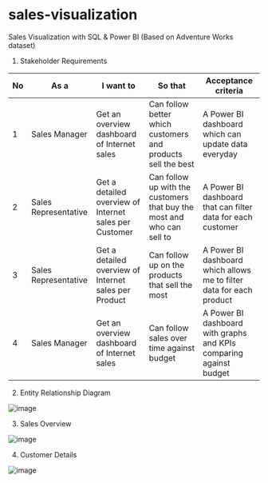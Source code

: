 # sales-visualization
Sales Visualization with SQL &amp; Power BI (Based on Adventure Works dataset)

1. Stakeholder Requirements

| No  | As a | I want to | So that | Acceptance criteria |
| ------------- | ------------- | ------------- | ------------- | ------------- |
| 1 | Sales Manager | Get an overview dashboard of Internet sales | Can follow better which customers and products sell the best | A Power BI dashboard which can update data everyday |
| 2 | Sales Representative | Get a detailed overview of Internet sales per Customer | Can follow up with the customers that buy the most and who can sell to | A Power BI dashboard that can filter data for each customer |
| 3 | Sales Representative | Get a detailed overview of Internet sales per Product | Can follow up on the products that sell the most | A Power BI dashboard which allows me to filter data for each product |
| 4 | Sales Manager | Get an overview dashboard of Internet sales | Can follow sales over time against budget | A Power BI dashboard with graphs and KPIs comparing against budget |

2. Entity Relationship Diagram

![image](https://github.com/QuanPham19/sales-visualization/assets/106662700/d81cd83f-64bd-4c44-9754-f472525d77d8)

3. Sales Overview

![image](https://github.com/QuanPham19/sales-visualization/assets/106662700/42fa1f49-c110-4c13-a796-da890d22c5c5)

4. Customer Details
   
![image](https://github.com/QuanPham19/sales-visualization/assets/106662700/2cf1f914-9d13-4e41-aabf-aee3ca3cbd9c)


